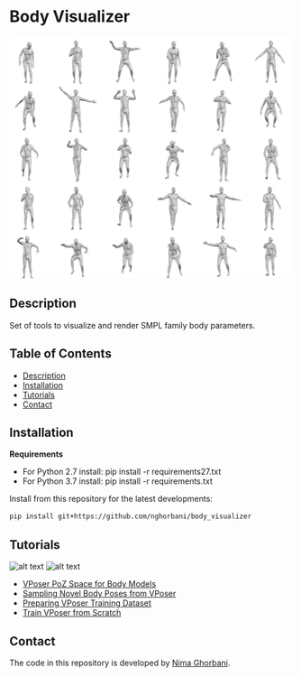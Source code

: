 # Body Visualizer
![alt text](support_data/vposer_samples.png "Novel Human Poses Sampled From the VPoser.")
## Description
Set of tools to visualize and render SMPL family body parameters.

## Table of Contents
  * [Description](#description)
  * [Installation](#installation)
  * [Tutorials](#tutorials)
  * [Contact](#contact)

## Installation
**Requirements**
- For Python 2.7 install: pip install -r requirements27.txt
- For Python 3.7 install: pip install -r requirements.txt

Install from this repository for the latest developments:
```bash
pip install git+https://github.com/nghorbani/body_visualizer
```

## Tutorials
![alt text](support_data/latent_interpolation_1.gif "Interpolation of novel poses on the smoother VPoser latent space.")
![alt text](support_data/latent_interpolation_2.gif "Interpolation of novel poses on the smoother VPoser latent space.")

* [VPoser PoZ Space for Body Models](notebooks/vposer_poZ.ipynb)
* [Sampling Novel Body Poses from VPoser](notebooks/vposer_sampling.ipynb)
* [Preparing VPoser Training Dataset](src/human_body_prior/data/README.md)
* [Train VPoser from Scratch](src/human_body_prior/train/README.md)

## Contact
The code in this repository is developed by [Nima Ghorbani](https://nghorbani.github.io/).
